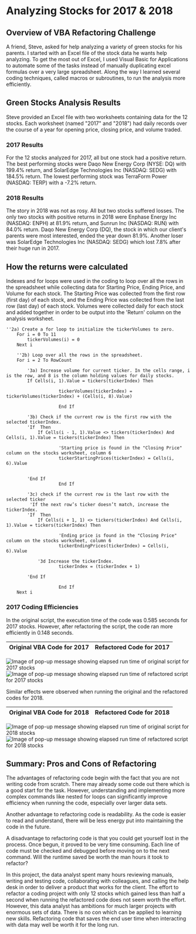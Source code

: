 # Analyzing Stocks for 2017 & 2018

## Overview of VBA Refactoring Challenge

A friend, Steve, asked for help analyzing a variety of green stocks for his parents. I started with an Excel file of the stock data he wants help analyzing. To get the most out of Excel, I used Visual Basic for Applications to automate some of the tasks instead of manually duplicating excel formulas over a very large spreadsheet. Along the way I learned several coding techniques, called macros or subroutines, to run the analysis more efficiently.

## Green Stocks Analysis Results

Steve provided an Excel file with two worksheets containing data for the 12 stocks. Each worksheet (named "2017" and "2018") had daily records over the course of a year for opening price, closing price, and volume traded.

### 2017 Results 

For the 12 stocks analyzed for 2017, all but one stock had a positive return. The best performing stocks were Daqo New Energy Corp (NYSE: DQ) with 199.4% return, and SolarEdge Technologies Inc (NASDAQ: SEDG) with 184.5% return. The lowest performing stock was TerraForm Power (NASDAQ: TERP) with a -7.2% return.

### 2018 Results

The story in 2018 was not as rosy. All but two stocks suffered losses. The only two stocks with positive returns in 2018 were Enphase Energy Inc (NASDAQ: ENPH) at 81.9% return, and Sunrun Inc (NASDAQ: RUN) with 84.0% return. Daqo New Energy Corp (DQ), the stock in which our client's parents were most interested, ended the year down 81.9%. Another loser was SolarEdge Technologies Inc (NASDAQ: SEDG) which lost 7.8% after their huge run in 2017.

## How the returns were calculated
Indexes and for loops were used in the coding to loop over all the rows in the spreadsheet while collecting data for Starting Price, Ending Price, and Volume for each stock. The Starting Price was collected from the first row (first day) of each stock, and the Ending Price was collected from the last row (last day) of each stock. Volumes were collected daily for each stock and added together in order to be output into the 'Return' column on the analysis worksheet. 

```
''2a) Create a for loop to initialize the tickerVolumes to zero.
    For i = 0 To 11
        tickerVolumes(i) = 0
    Next i
        
    ''2b) Loop over all the rows in the spreadsheet.
    For i = 2 To RowCount
    
        '3a) Increase volume for current ticker. In the cells range, i is the row, and 8 is the column holding values for daily stocks.
        If Cells(i, 1).Value = tickers(tickerIndex) Then
            
                    tickerVolumes(tickerIndex) = tickerVolumes(tickerIndex) + (Cells(i, 8).Value)
                
                    End If
        
        '3b) Check if the current row is the first row with the selected tickerIndex.
        'If  Then
            If Cells(i - 1, 1).Value <> tickers(tickerIndex) And Cells(i, 1).Value = tickers(tickerIndex) Then
            
                    'Starting price is found in the "Closing Price" column on the stocks worksheet, column 6
                    tickerStartingPrices(tickerIndex) = Cells(i, 6).Value
                           
            
        'End If
                    End If
            
        '3c) check if the current row is the last row with the selected ticker
         'If the next row’s ticker doesn’t match, increase the tickerIndex.
        'If  Then
            If Cells(i + 1, 1) <> tickers(tickerIndex) And Cells(i, 1).Value = tickers(tickerIndex) Then
                    
                    'Ending price is found in the "Closing Price" column on the stocks worksheet, column 6
                    tickerEndingPrices(tickerIndex) = Cells(i, 6).Value

            '3d Increase the tickerIndex.
                    tickerIndex = (tickerIndex + 1)
            
        'End If
    
                    End If
    Next i
```

### 2017 Coding Efficiencies

In the original script, the execution time of the code was 0.585 seconds for 2017 stocks. However, after refactoring the script, the code ran more efficiently in 0.148 seconds. 

Original VBA Code for 2017          |          Refactored Code for 2017
:-----------------------------------|-----------------------------------------:


![Image of pop-up message showing elapsed run time of original script for 2017 stocks](https://github.com/EBolinVA/Module_2_VBA_Challenge/blob/main/Resources/Original_time_2017.png) ![Image of pop-up message showing elapsed run time of refactored script for 2017 stocks](https://github.com/EBolinVA/Module_2_VBA_Challenge/blob/main/Resources/VBA_Challenge_2017.png)


Similar effects were observed when running the original and the refactored codes for 2018. 

Original VBA Code for 2018          |          Refactored Code for 2018
:-----------------------------------|-----------------------------------------:


![Image of pop-up message showing elapsed run time of original script for 2018 stocks](https://github.com/EBolinVA/Module_2_VBA_Challenge/blob/main/Resources/Original_time_2018.png) ![Image of pop-up message showing elapsed run time of refactored script for 2018 stocks](https://github.com/EBolinVA/Module_2_VBA_Challenge/blob/main/Resources/VBA_Challenge_2018.png)

## Summary: Pros and Cons of Refactoring

The advantages of refactoring code begin with the fact that you are not writing code from scratch. There may already some code out there which is a good start for the task. However, understanding and implementing more complex commands like nested for loops can significantly improve efficiency when running the code, especially over larger data sets. 

Another advantage to refactoring code is readability. As the code is easier to read and understand, there will be less energy put into maintaining the code in the future.

A disadvantage to refactoring code is that you could get yourself lost in the process. Once begun, it proved to be very time consuming. Each line of code must be checked and debugged before moving on to the next command. Will the runtime saved be worth the man hours it took to refactor?

In this project, the data analyst spent many hours reviewing manuals, writing and testing code, collaborating with colleagues, and calling the help desk in order to deliver a product that works for the client. The effort to refactor a coding project with only 12 stocks which gained less than half a second when running the refactored code does not seem worth the effort. However, this data analyst has ambitions for much larger projects with enormous sets of data. There is no con which can be applied to learning new skills. Refactoring code that saves the end user time when interacting with data may well be worth it for the long run. 